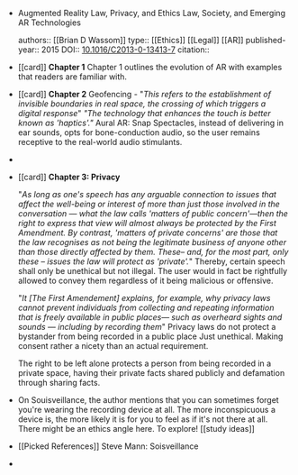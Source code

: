 - Augmented Reality Law, Privacy, and Ethics                                                                                            Law, Society, and Emerging AR Technologies
  
  authors:: [[Brian D Wassom]]
  type:: [[Ethics]] [[Legal]] [[AR]]
  published-year:: 2015
  DOI:: [10.1016/C2013-0-13413-7](https://doi.org/10.1016/C2013-0-13413-7) 
  citation::
- [[card]] **Chapter 1**
  Chapter 1 outlines the evolution of AR with examples that readers are familiar with.
- [[card]] **Chapter 2**
  Geofencing - "*This refers to the establishment of invisible boundaries in real space, the crossing of which triggers a digital response*"
  _"The technology that enhances the touch is better known as 'haptics'."_
  Aural AR: Snap Spectacles, instead of delivering in ear sounds, opts for bone-conduction audio, so the user remains receptive to the real-world audio stimulants.
-
- [[card]] **Chapter 3: Privacy**
  
  
  
  
  
  
  
  
  
  
  
  
  
  
  
  
  
  
  
  "_As long as one's speech has any arguable connection to issues that affect the well-being or interest of more than just those involved in the conversation — what the law calls 'matters of public concern'—then the right to express that view will almost always be protected by the First Amendment. By contrast, 'matters of private concerns' are those that the law recognises as not being the legitimate business of anyone other than those directly affected by them. These– and, for the most part, only these – issues the law will protect as 'private'._"
  Thereby, certain speech shall only be unethical but not illegal. The user would in fact be rightfully allowed to convey them regardless of it being malicious or offensive.
  
  "_It [The First Amendement] explains, for example, why privacy laws cannot prevent individuals from collecting and repeating information that is freely available in public places— such as overheard sights and sounds — including by recording them_"
  Privacy laws do not protect a bystander from being recorded in a public place Just unethical. Making consent rather a nicety than an actual requirement.
  
  The right to be left alone protects a person from being recorded in a private space, having their private facts shared publicly and defamation through sharing facts.
- On Souisveillance, the author mentions that you can sometimes forget you're wearing the recording device at all. The more inconspicuous a device is, the more likely it is for you to feel as if it's not there at all. There might be an ethics angle here. To explore! [[study ideas]]
- [[Picked References]] Steve Mann: Soisveillance
-